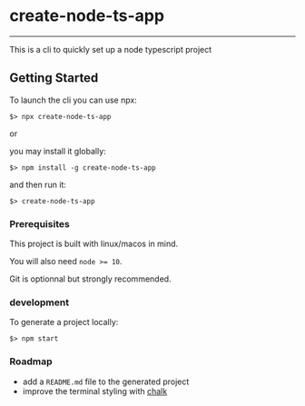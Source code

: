 # create-node-ts-app

---

This is a cli to quickly set up a node typescript project

## Getting Started

To launch the cli you can use npx:

`$> npx create-node-ts-app`

or

you may install it globally:

`$> npm install -g create-node-ts-app`

and then run it:

`$> create-node-ts-app`

### Prerequisites

This project is built with linux/macos in mind.

You will also need `node >= 10`.

Git is optionnal but strongly recommended.

### development

To generate a project locally:

`$> npm start`

### Roadmap

- add a `README.md` file to the generated project
- improve the terminal styling with [chalk](https://github.com/chalk/chalk#readme)
